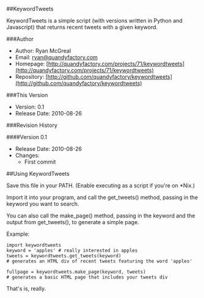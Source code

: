 ##KeywordTweets

KeywordTweets is a simple script (with versions written in Python and Javascript) that returns recent tweets with a given keyword.

###Author

* Author: Ryan McGreal
* Email: [ryan@quandyfactory.com](mailto:ryan@quandyfactory.com)
* Homepage: [http://quandyfactory.com/projects/71/keywordtweets](http://quandyfactory.com/projects/71/keywordtweets)
* Repository: [http://github.com/quandyfactory/keywordtweets](http://github.com/quandyfactory/keywordtweets)

###This Version

* Version: 0.1
* Release Date: 2010-08-26

###Revision History

####Version 0.1

* Release Date: 2010-08-26
* Changes:
    * First commit

##Using KeywordTweets

Save this file in your PATH. (Enable executing as a script if you're on *Nix.)

Import it into your program, and call the get_tweets() method, passing in the keyword you want to search.

You can also call the make_page() method, passing in the keyword and the output from get_tweets(), to generate a simple page.

Example:

    import keywordtweets
    keyword = 'apples' # really interested in apples
    tweets = keywordtweets.get_tweets(keyword)
    # generates an HTML div of recent tweets featuring the word 'apples'

    fullpage = keywordtweets.make_page(keyword, tweets)
    # generates a basic HTML page that includes your tweets div

That's is, really.
